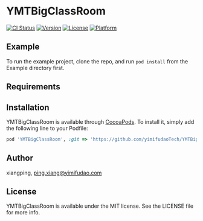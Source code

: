 # YMTBigClassRoom

[![CI Status](https://img.shields.io/travis/zhangqian/YMTBigClassRoom.svg?style=flat)](https://travis-ci.org/zhangqian/YMTBigClassRoom)
[![Version](https://img.shields.io/cocoapods/v/YMTBigClassRoom.svg?style=flat)](https://cocoapods.org/pods/YMTBigClassRoom)
[![License](https://img.shields.io/cocoapods/l/YMTBigClassRoom.svg?style=flat)](https://cocoapods.org/pods/YMTBigClassRoom)
[![Platform](https://img.shields.io/cocoapods/p/YMTBigClassRoom.svg?style=flat)](https://cocoapods.org/pods/YMTBigClassRoom)

## Example

To run the example project, clone the repo, and run `pod install` from the Example directory first.

## Requirements

## Installation

YMTBigClassRoom is available through [CocoaPods](https://cocoapods.org). To install
it, simply add the following line to your Podfile:

```ruby
pod 'YMTBigClassRoom', :git => 'https://github.com/yimifudaoTech/YMTBigClassRoom.git'
```

## Author

xiangping, ping.xiang@yimifudao.com

## License

YMTBigClassRoom is available under the MIT license. See the LICENSE file for more info.


